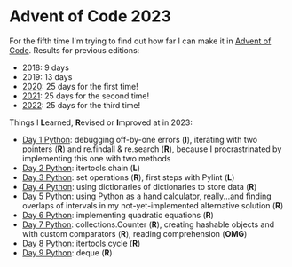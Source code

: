 # Advent of Code 2023

For the fifth time I'm trying to find out how far I can make it in [Advent of Code](https://adventofcode.com/2023/). Results for previous editions:
* 2018: 9 days
* 2019: 13 days
* [2020](https://github.com/Leftfish/Advent-of-Code-2020): 25 days for the first time!
* [2021](https://github.com/Leftfish/Advent-of-Code-2021): 25 days for the second time!
* [2022](https://github.com/Leftfish/Advent-of-Code-2022): 25 days for the third time!

Things I **L**earned, **R**evised or **I**mproved at in 2023:

* [Day 1 Python](01/d01.py): debugging off-by-one errors (**I**), iterating with two pointers (**R**) and re.findall & re.search (**R**), because I procrastrinated by implementing this one with two methods
* [Day 2 Python](02/d02.py): itertools.chain (**L**)
* [Day 3 Python](03/d03.py): set operations (**R**), first steps with Pylint (**L**)
* [Day 4 Python](04/d04.py): using dictionaries of dictionaries to store data (**R**)
* [Day 5 Python](05/d05.py): using Python as a hand calculator, really...and finding overlaps of intervals in my not-yet-implemented alternative solution (**R**)
* [Day 6 Python](06/d06.py): implementing quadratic equations (**R**)
* [Day 7 Python](07/d07.py): collections.Counter (**R**), creating hashable objects and with custom comparators (**R**), reading comprehension (**OMG**)
* [Day 8 Python](08/d08.py): itertools.cycle (**R**)
* [Day 9 Python](09/d09.py): deque (**R**)